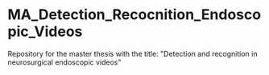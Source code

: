 # MA_Detection_Recocnition_Endoscopic_Videos
Repository for the master thesis with the title: "Detection and recognition in neurosurgical endoscopic videos"
